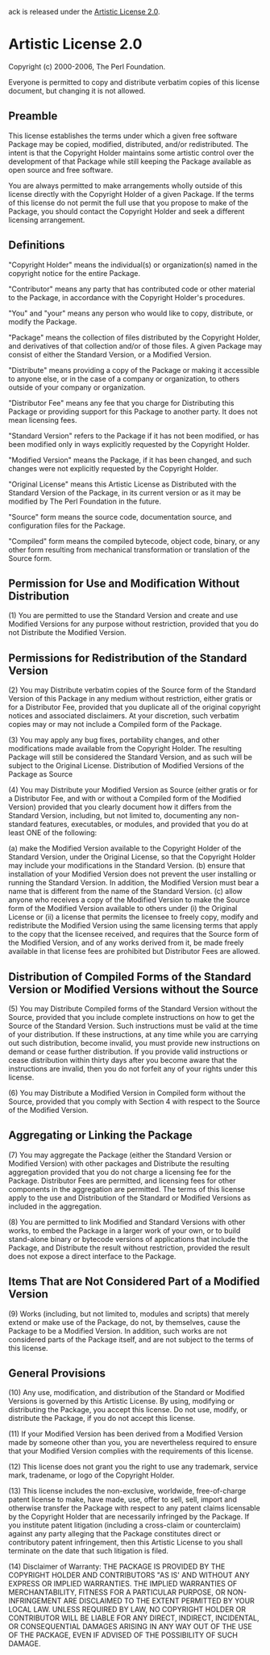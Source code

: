 ack is released under the [Artistic License 2.0][1].

[1]: http://www.perlfoundation.org/artistic_license_2_0

Artistic License 2.0
====================

Copyright (c) 2000-2006, The Perl Foundation.

Everyone is permitted to copy and distribute verbatim copies of this
license document, but changing it is not allowed.


Preamble
--------

This license establishes the terms under which a given free software
Package may be copied, modified, distributed, and/or redistributed. The
intent is that the Copyright Holder maintains some artistic control
over the development of that Package while still keeping the Package
available as open source and free software.

You are always permitted to make arrangements wholly outside of this
license directly with the Copyright Holder of a given Package. If the
terms of this license do not permit the full use that you propose to
make of the Package, you should contact the Copyright Holder and seek
a different licensing arrangement.


Definitions
-----------

"Copyright Holder" means the individual(s) or organization(s) named in
the copyright notice for the entire Package.

"Contributor" means any party that has contributed code or other material
to the Package, in accordance with the Copyright Holder's procedures.

"You" and "your" means any person who would like to copy, distribute,
or modify the Package.

"Package" means the collection of files distributed by the Copyright
Holder, and derivatives of that collection and/or of those files. A given
Package may consist of either the Standard Version, or a Modified Version.

"Distribute" means providing a copy of the Package or making it accessible
to anyone else, or in the case of a company or organization, to others
outside of your company or organization.

"Distributor Fee" means any fee that you charge for Distributing this
Package or providing support for this Package to another party. It does
not mean licensing fees.

"Standard Version" refers to the Package if it has not been modified,
or has been modified only in ways explicitly requested by the Copyright
Holder.

"Modified Version" means the Package, if it has been changed, and such
changes were not explicitly requested by the Copyright Holder.

"Original License" means this Artistic License as Distributed with the
Standard Version of the Package, in its current version or as it may be
modified by The Perl Foundation in the future.

"Source" form means the source code, documentation source, and
configuration files for the Package.

"Compiled" form means the compiled bytecode, object code, binary, or any
other form resulting from mechanical transformation or translation of
the Source form.


Permission for Use and Modification Without Distribution
--------------------------------------------------------

(1) You are permitted to use the Standard Version and create and use
Modified Versions for any purpose without restriction, provided that you
do not Distribute the Modified Version.


Permissions for Redistribution of the Standard Version
------------------------------------------------------

(2) You may Distribute verbatim copies of the Source form of the Standard
Version of this Package in any medium without restriction, either gratis
or for a Distributor Fee, provided that you duplicate all of the original
copyright notices and associated disclaimers. At your discretion, such
verbatim copies may or may not include a Compiled form of the Package.

(3) You may apply any bug fixes, portability changes, and other
modifications made available from the Copyright Holder. The resulting
Package will still be considered the Standard Version, and as such will
be subject to the Original License.  Distribution of Modified Versions
of the Package as Source

(4) You may Distribute your Modified Version as Source (either gratis
or for a Distributor Fee, and with or without a Compiled form of the
Modified Version) provided that you clearly document how it differs
from the Standard Version, including, but not limited to, documenting
any non-standard features, executables, or modules, and provided that
you do at least ONE of the following:

(a) make the Modified Version available to the Copyright Holder of the
Standard Version, under the Original License, so that the Copyright Holder
may include your modifications in the Standard Version.  (b) ensure that
installation of your Modified Version does not prevent the user installing
or running the Standard Version. In addition, the Modified Version must
bear a name that is different from the name of the Standard Version.
(c) allow anyone who receives a copy of the Modified Version to make
the Source form of the Modified Version available to others under (i)
the Original License or (ii) a license that permits the licensee to
freely copy, modify and redistribute the Modified Version using the
same licensing terms that apply to the copy that the licensee received,
and requires that the Source form of the Modified Version, and of any
works derived from it, be made freely available in that license fees are
prohibited but Distributor Fees are allowed.


Distribution of Compiled Forms of the Standard Version or Modified Versions without the Source
----------------------------------------------------------------------------------------------

(5) You may Distribute Compiled forms of the Standard Version without
the Source, provided that you include complete instructions on how to
get the Source of the Standard Version. Such instructions must be valid
at the time of your distribution. If these instructions, at any time
while you are carrying out such distribution, become invalid, you must
provide new instructions on demand or cease further distribution. If
you provide valid instructions or cease distribution within thirty days
after you become aware that the instructions are invalid, then you do
not forfeit any of your rights under this license.

(6) You may Distribute a Modified Version in Compiled form without the
Source, provided that you comply with Section 4 with respect to the
Source of the Modified Version.


Aggregating or Linking the Package
----------------------------------

(7) You may aggregate the Package (either the Standard Version or
Modified Version) with other packages and Distribute the resulting
aggregation provided that you do not charge a licensing fee for the
Package. Distributor Fees are permitted, and licensing fees for other
components in the aggregation are permitted. The terms of this license
apply to the use and Distribution of the Standard or Modified Versions
as included in the aggregation.

(8) You are permitted to link Modified and Standard Versions with other
works, to embed the Package in a larger work of your own, or to build
stand-alone binary or bytecode versions of applications that include the
Package, and Distribute the result without restriction, provided the
result does not expose a direct interface to the Package.


Items That are Not Considered Part of a Modified Version
--------------------------------------------------------

(9) Works (including, but not limited to, modules and scripts) that
merely extend or make use of the Package, do not, by themselves, cause
the Package to be a Modified Version. In addition, such works are not
considered parts of the Package itself, and are not subject to the terms
of this license.


General Provisions
------------------

(10) Any use, modification, and distribution of the Standard or Modified
Versions is governed by this Artistic License. By using, modifying or
distributing the Package, you accept this license. Do not use, modify,
or distribute the Package, if you do not accept this license.

(11) If your Modified Version has been derived from a Modified Version
made by someone other than you, you are nevertheless required to ensure
that your Modified Version complies with the requirements of this license.

(12) This license does not grant you the right to use any trademark,
service mark, tradename, or logo of the Copyright Holder.

(13) This license includes the non-exclusive, worldwide, free-of-charge
patent license to make, have made, use, offer to sell, sell, import
and otherwise transfer the Package with respect to any patent claims
licensable by the Copyright Holder that are necessarily infringed by the
Package. If you institute patent litigation (including a cross-claim or
counterclaim) against any party alleging that the Package constitutes
direct or contributory patent infringement, then this Artistic License
to you shall terminate on the date that such litigation is filed.

(14) Disclaimer of Warranty: THE PACKAGE IS PROVIDED BY THE COPYRIGHT
HOLDER AND CONTRIBUTORS "AS IS' AND WITHOUT ANY EXPRESS OR IMPLIED
WARRANTIES. THE IMPLIED WARRANTIES OF MERCHANTABILITY, FITNESS FOR A
PARTICULAR PURPOSE, OR NON-INFRINGEMENT ARE DISCLAIMED TO THE EXTENT
PERMITTED BY YOUR LOCAL LAW. UNLESS REQUIRED BY LAW, NO COPYRIGHT HOLDER
OR CONTRIBUTOR WILL BE LIABLE FOR ANY DIRECT, INDIRECT, INCIDENTAL, OR
CONSEQUENTIAL DAMAGES ARISING IN ANY WAY OUT OF THE USE OF THE PACKAGE,
EVEN IF ADVISED OF THE POSSIBILITY OF SUCH DAMAGE.
